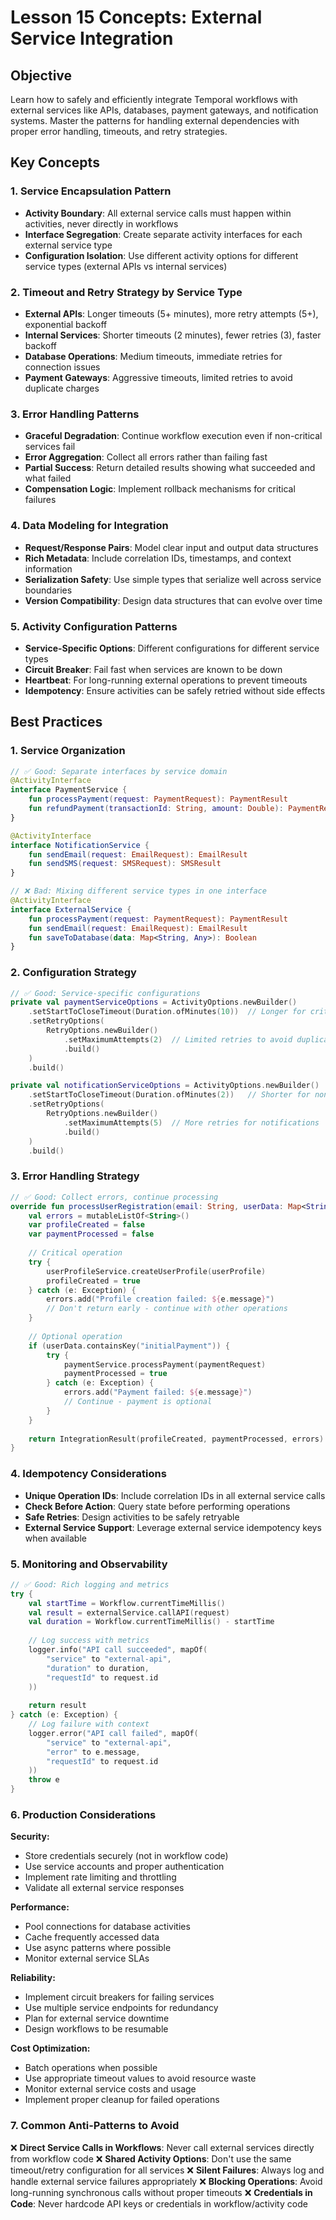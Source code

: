 # Lesson 15 Concepts: External Service Integration

## Objective

Learn how to safely and efficiently integrate Temporal workflows with external services like APIs, databases, payment gateways, and notification systems. Master the patterns for handling external dependencies with proper error handling, timeouts, and retry strategies.

## Key Concepts

### 1. **Service Encapsulation Pattern**
- **Activity Boundary**: All external service calls must happen within activities, never directly in workflows
- **Interface Segregation**: Create separate activity interfaces for each external service type
- **Configuration Isolation**: Use different activity options for different service types (external APIs vs internal services)

### 2. **Timeout and Retry Strategy by Service Type**
- **External APIs**: Longer timeouts (5+ minutes), more retry attempts (5+), exponential backoff
- **Internal Services**: Shorter timeouts (2 minutes), fewer retries (3), faster backoff
- **Database Operations**: Medium timeouts, immediate retries for connection issues
- **Payment Gateways**: Aggressive timeouts, limited retries to avoid duplicate charges

### 3. **Error Handling Patterns**
- **Graceful Degradation**: Continue workflow execution even if non-critical services fail
- **Error Aggregation**: Collect all errors rather than failing fast
- **Partial Success**: Return detailed results showing what succeeded and what failed
- **Compensation Logic**: Implement rollback mechanisms for critical failures

### 4. **Data Modeling for Integration**
- **Request/Response Pairs**: Model clear input and output data structures
- **Rich Metadata**: Include correlation IDs, timestamps, and context information
- **Serialization Safety**: Use simple types that serialize well across service boundaries
- **Version Compatibility**: Design data structures that can evolve over time

### 5. **Activity Configuration Patterns**
- **Service-Specific Options**: Different configurations for different service types
- **Circuit Breaker**: Fail fast when services are known to be down
- **Heartbeat**: For long-running external operations to prevent timeouts
- **Idempotency**: Ensure activities can be safely retried without side effects

## Best Practices

### 1. **Service Organization**
```kotlin
// ✅ Good: Separate interfaces by service domain
@ActivityInterface
interface PaymentService {
    fun processPayment(request: PaymentRequest): PaymentResult
    fun refundPayment(transactionId: String, amount: Double): PaymentResult
}

@ActivityInterface
interface NotificationService {
    fun sendEmail(request: EmailRequest): EmailResult
    fun sendSMS(request: SMSRequest): SMSResult
}

// ❌ Bad: Mixing different service types in one interface
@ActivityInterface
interface ExternalService {
    fun processPayment(request: PaymentRequest): PaymentResult
    fun sendEmail(request: EmailRequest): EmailResult
    fun saveToDatabase(data: Map<String, Any>): Boolean
}
```

### 2. **Configuration Strategy**
```kotlin
// ✅ Good: Service-specific configurations
private val paymentServiceOptions = ActivityOptions.newBuilder()
    .setStartToCloseTimeout(Duration.ofMinutes(10))  // Longer for critical operations
    .setRetryOptions(
        RetryOptions.newBuilder()
            .setMaximumAttempts(2)  // Limited retries to avoid duplicate charges
            .build()
    )
    .build()

private val notificationServiceOptions = ActivityOptions.newBuilder()
    .setStartToCloseTimeout(Duration.ofMinutes(2))   // Shorter for non-critical
    .setRetryOptions(
        RetryOptions.newBuilder()
            .setMaximumAttempts(5)  // More retries for notifications
            .build()
    )
    .build()
```

### 3. **Error Handling Strategy**
```kotlin
// ✅ Good: Collect errors, continue processing
override fun processUserRegistration(email: String, userData: Map<String, Any>): IntegrationResult {
    val errors = mutableListOf<String>()
    var profileCreated = false
    var paymentProcessed = false
    
    // Critical operation
    try {
        userProfileService.createUserProfile(userProfile)
        profileCreated = true
    } catch (e: Exception) {
        errors.add("Profile creation failed: ${e.message}")
        // Don't return early - continue with other operations
    }
    
    // Optional operation
    if (userData.containsKey("initialPayment")) {
        try {
            paymentService.processPayment(paymentRequest)
            paymentProcessed = true
        } catch (e: Exception) {
            errors.add("Payment failed: ${e.message}")
            // Continue - payment is optional
        }
    }
    
    return IntegrationResult(profileCreated, paymentProcessed, errors)
}
```

### 4. **Idempotency Considerations**
- **Unique Operation IDs**: Include correlation IDs in all external service calls
- **Check Before Action**: Query state before performing operations
- **Safe Retries**: Design activities to be safely retryable
- **External Service Support**: Leverage external service idempotency keys when available

### 5. **Monitoring and Observability**
```kotlin
// ✅ Good: Rich logging and metrics
try {
    val startTime = Workflow.currentTimeMillis()
    val result = externalService.callAPI(request)
    val duration = Workflow.currentTimeMillis() - startTime
    
    // Log success with metrics
    logger.info("API call succeeded", mapOf(
        "service" to "external-api",
        "duration" to duration,
        "requestId" to request.id
    ))
    
    return result
} catch (e: Exception) {
    // Log failure with context
    logger.error("API call failed", mapOf(
        "service" to "external-api",
        "error" to e.message,
        "requestId" to request.id
    ))
    throw e
}
```

### 6. **Production Considerations**

**Security:**
- Store credentials securely (not in workflow code)
- Use service accounts and proper authentication
- Implement rate limiting and throttling
- Validate all external service responses

**Performance:**
- Pool connections for database activities
- Cache frequently accessed data
- Use async patterns where possible
- Monitor external service SLAs

**Reliability:**
- Implement circuit breakers for failing services
- Use multiple service endpoints for redundancy
- Plan for external service downtime
- Design workflows to be resumable

**Cost Optimization:**
- Batch operations when possible
- Use appropriate timeout values to avoid resource waste
- Monitor external service costs and usage
- Implement proper cleanup for failed operations

### 7. **Common Anti-Patterns to Avoid**

❌ **Direct Service Calls in Workflows**: Never call external services directly from workflow code
❌ **Shared Activity Options**: Don't use the same timeout/retry configuration for all services
❌ **Silent Failures**: Always log and handle external service failures appropriately
❌ **Blocking Operations**: Avoid long-running synchronous calls without proper timeouts
❌ **Credentials in Code**: Never hardcode API keys or credentials in workflow/activity code 